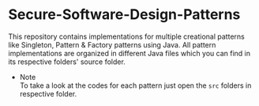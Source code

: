 # Secure-Software-Design-Patterns
This repository contains implementations for multiple creational patterns like Singleton, Pattern &amp; Factory patterns using Java. All pattern implementations are organized in different Java files  which you can find in its respective folders' source folder.

* Note<br>
To take a look at the codes for each pattern just open the ```src``` folders in respective folder.